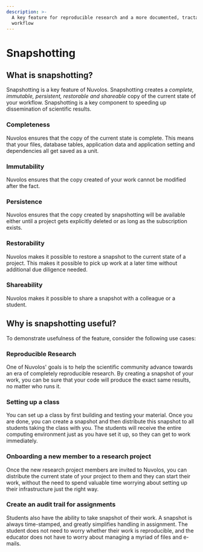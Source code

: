```yaml
---
description: >-
  A key feature for reproducible research and a more documented, tractable
  workflow
---
```


# Snapshotting

## What is snapshotting?

Snapshotting is a key feature of Nuvolos. Snapshotting creates a _complete, immutable, persistent, restorable and shareable_ copy of the current state of your workflow. Snapshotting is a key component to speeding up dissemination of scientific results.

### Completeness

Nuvolos ensures that the copy of the current state is complete. This means that your files, database tables, application data and application setting and dependencies all get saved as a unit.

### Immutability

Nuvolos ensures that the copy created of your work cannot be modified after the fact.

### Persistence

Nuvolos ensures that the copy created by snapshotting will be available either until a project gets explicitly deleted or as long as the subscription exists.

### Restorability

Nuvolos makes it possible to restore a snapshot to the current state of a project. This makes it possible to pick up work at a later time without additional due diligence needed.

### Shareability

Nuvolos makes it possible to share a snapshot with a colleague or a student. 

## Why is snapshotting useful?

To demonstrate usefulness of the feature, consider the following use cases:

### Reproducible Research

One of Nuvolos' goals is to help the scientific community advance towards an era of completely reproducible research. By creating a snapshot of your work, you can be sure that your code will produce the exact same results, no matter who runs it.

### Setting up a class

You can set up a class by first building and testing your material. Once you are done, you can create a snapshot and then distribute this snapshot to all students taking the class with you. The students will receive the entire computing environment just as you have set it up, so they can get to work immediately.

### Onboarding a new member to a research project

Once the new research project members are invited to Nuvolos, you can distribute the current state of your project to them and they can start their work, without the need to spend valuable time worrying about setting up their infrastructure just the right way.

### Create an audit trail for assignments

Students also have the ability to take snapshot of their work. A snapshot is always time-stamped, and greatly simplifies handling in assignment. The student does not need to worry whether their work is reproducible, and the educator does not have to worry about managing a myriad of files and e-mails.

